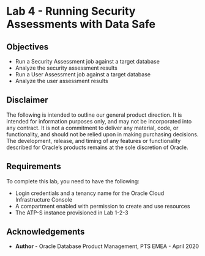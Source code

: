 # Lab 4 - Running Security Assessments with Data Safe  #

## Objectives

*	Run a Security Assessment job against a target database
*	Analyze the security assessment results
*	Run a User Assessment job against a target database
*	Analyze the user assessment results

## Disclaimer ##

The following is intended to outline our general product direction. It is intended for information purposes only, and may not be incorporated into any contract. It is not a commitment to deliver any material, code, or functionality, and should not be relied upon in making purchasing decisions. The development, release, and timing of any features or functionality described for Oracle’s products remains at the sole discretion of Oracle.

## Requirements ##

To complete this lab, you need to have the following:
* Login credentials and a tenancy name for the Oracle Cloud Infrastructure Console
* A compartment enabled with permission to create and use resources
* The ATP-S instance provisioned in Lab 1-2-3

## Acknowledgements ##

- **Author** - Oracle Database Product Management, PTS EMEA - April 2020
